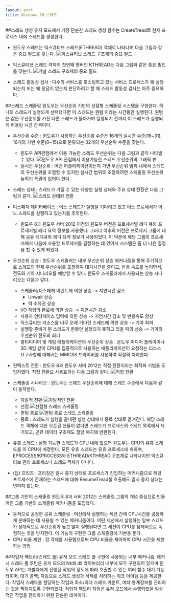 ```yaml
---
layout: post
title: Windows 10 스레드
---
```


##스레드 생성
유저 모드에서 가장 단순한 스레드 생성 함수는 CreateTread로 현제 프로세스 내에 스레드를 생성한다.

* 윈도우 스레드는 익스큐티브 스레드(ETHREAD) 객체로 나타나며 다음 그림과 같은 중요 필드를 갖는다.
![](https://i.imgur.com/lbsJjAb.jpg "익스큐티브 스레드 구조체의 중요 필드")

* 익스큐티브 스레드 객체의 첫번째 멤버인 KTHREAD는 다음 그림과 같은 중요 필드를 갖는다.
![](https://i.imgur.com/fi8kIF1.jpg "커널 스레드 구조체의 중요 필드")

* 스레드 활동성 검사 : 다수의 서비스를 호스팅하고 있는 서비스 프로세스가 왜 실행되는지 또는 왜 응답이 없는지 판단하려고 할 때 스레드 활동성 검사는 아주 중요하다.

##스레드 스케줄링
윈도우는 우선순위 기반의 선점형 스케줄링 시스템을 구현한다.
하나의 스레드가 실행되게 선택됐다면 이 스레드는 퀀텀 이라는 시간동안 실행된다. 퀀텀은 같은 우선순위를 가진 다른 스레드가 돌아가며 실행되기 전까지 이 스레드가 실행되게 허용된 시간 간격이다.

* 우선순위 수준 : 윈도우가 사용하는 우선순위 수준은 16개의 실시간 수준(16~31), 16개의 가변 수준(0~15)으로 분류되는 32개의 우선순위 수준을 갖는다.
	* 윈도우 API관점에서 이용 가능한 스레드 우선순위는 다음 그림과 같이 나타낼 수 있다.
	![](https://i.imgur.com/jPiIYih.jpg "윈도우 API 관점에서 이용가능한 스레드 우선순위의 그래픽 뷰")
    * 실시간 우선순위 : 어떤 어플리케이션이든지 가변 우선순위 범위 내에서 스레드의 우선순위를 조절할 수 있지만 실시간 범위로 조절하려면 스케줄링 우선순위 높히기 특권이 있어야 한다.

* 스레드 상태 : 스레드가 가질 수 있는 다양한 실행 상태와 주요 상태 전환은 다음 그림과 같다.
![](https://i.imgur.com/rlnFC0g.jpg "스레드 상태와 전환")

* 디스패처 데이터베이스 : 어느 스레드가 실행을 기다리고 있고 어느 프로세서가 어느 스레드를 실행하고 있는지를 추적한다.
	* 윈도우 8과 윈도우 서버 2012 이전의 윈도우 버전은 프로세서별 레디 큐와 프로세서별 레디 요약 정보를 사용했다. 그러나 이후의 버전은 프로세서 그룹에 대해 공유 레디큐와 레디 요약 정보가 사용되었다. 이 덕분에 해당 그룹의 프로세서에서 다음에 사용할 프로세서를 결정하는 데 있어서 시스템은 좀 더 나은 결정을 할 수 있게 되었다.

* 우선순위 상승 : 윈도우 스케줄러는 내부 우선순위 상승 메커니즘을 통해 주기적으로 스레드의 현재 우선순위를 조정하여 대기시간을 줄이고, 반응 속도를 높이면서, 전도와 기아 시나리오를 예방할 수 있다. 윈도우 스케줄러에서 사용되는 상승 시나리오는 다음과 같다.
	* 스케줄러/디스패처 이벤트에 의한 상승 -> 지연시간 감소
		* Unwait 상승
		* 락 소유권 상승
	* I/O 작업의 완료에 의한 상승 -> 지연시간 감소
	* 사용자 인터페이스 입력에 의한 상승 -> 지연시간 감소 및 반응속도 향상
	* 익스큐티브 리소스를 너무 오래 기다린 스레드에 의한 상승 -> 기아 회피
	* 실행할 준비가 된 스레드가 한동안 실행되지 못하고 있을 때의 상승 -> 기아와 우선순위 전도의 회피
	* 멀티미디어 및 게임 애플리케이션의 우선순위 상승 : 운도우 미디어 플레이어나 3D 게임 같이 CPU를 집중적으로 사용하는 애플리케이션이 요청하는 리소스 요구사항에 대해서는 MMCSS 드라이버를 사용하여 적절히 처리한다.

* 컨텍스트 전환 : 윈도우 8과 윈도우 서버 2012는 직접 전환이라는 최적화 기법을 도입하였다. 직접 전환으 사용효과는 다음 그림과 같다.
![](https://i.imgur.com/YRE18UC.jpg "직접 전환")

* 스케줄링 시나리오 : 윈도우는 스레드 우선순위에 대해 스레드 수준에서 다음과 같이 동작한다.
	* 자발적 전환
	![](https://i.imgur.com/lpMEx7m.jpg "자발적인 전환")
	* 선점
	![](https://i.imgur.com/mQCCO8m.jpg "선점형 스레드 스케줄링")
	* 퀀텀 종료
	![](https://i.imgur.com/AZGuOmw.jpg "퀀텀 종료 스레드 스케줄링")
	* 종료 : 스레드가 실행을 끝내면 실행 상테에서 종료 상태로 옮겨간다. 해당 스레드 객체에 대한 오픈된 핸들이 없다면 스레드가 프로세스의 스레드 목록에서 제거되고, 곤련 데이터 구조체도 할당 해지돼 반환된다.

* 유휴 스레드 : 실행 가능한 스레드가 CPU 내에 없으면 윈도우는 CPU의 유휴 스레드를 이 CPU에 배정한다. 모든 유휴 스레드는 유휴 프로세스에 속하며, EPROCESS/KPROCESS와 ETHREAD/KTHREAD 구조체로 나타나지만 익스큐티브 관리 프로세스나 스레드 객체가 아니다.
* (딥) 프리즈 : 프리징은 일시 중지 상태로 프로세스가 진입하는 메커니즘으로 해당 프로세스에 존재하는 스레드에 대해 ResumeTread를 호출해도 일시 중지 상태는 변하지 않는다.

##그룹 기반의 스케줄링
윈도우 8과 서버 2012는 스케줄링 그룹의 개념 중심으로 만들어진 그룹 기반의 스케줄링 메커니즘을 도입했다.

* 동적으로 공정한 공유 스케줄링 : 머신에서 실행하는 세션 간에 CPU시간을 공정하게 분배하는 데 사용될 수 있는 메커니즘이다. 어떤 세션에서 실행하는 일부 스레드가 상대적으로 우선순위가 높고 많이 실행된다면 그 세션이 CPU를 잠재적으로 독점하는 것을 방지한다. 이 기능의 구현은 그룹 스케줄링에 기븐을 둔다.
* CPU 비율 제한 : 잡 객체를 사용함으로써 CPU 비율을 제어하여  CPU 시간을 제한하는 방법

##작업자 팩토리(스레드 풀)
유저 모드 스레드 풀 구현에 사용되는 내부 메커니즘. 레거시 스레드 풀 루틴은 유저 모드의 Ntdll.dll 라이브러리 내부에 모두 구현되어 있으며 윈도우 API는 개발자에게 진행된 작업의 정도에 따라 호출할 수 있는 여러 함수 대기 가능 타이머, 대기 콜백, 자동으로 스레드 생성과 삭제를 처리하는 워크 아이템 등을 제공한다.
작업자 스레드를 할당하는 작업과 최소/최대 스레드 카운트, 여타 통계정보를 관리하는 것을 책임지도록 구현되었다.
작업자 팩토리 지원은 유저 모드에서 수행되었을 일상적인 작업을 관리하기 위한 단순한 래퍼이다.